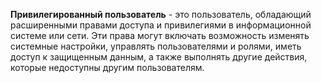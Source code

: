 **Привилегированный пользователь** - это пользователь, обладающий расширенными правами доступа и привилегиями в информационной системе или сети. Эти права могут включать возможность изменять системные настройки, управлять пользователями и ролями, иметь доступ к защищенным данным, а также выполнять другие действия, которые недоступны другим пользователям.
